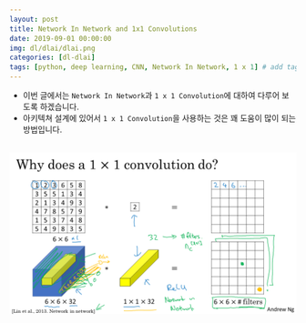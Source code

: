 ```yaml
---
layout: post
title: Network In Network and 1x1 Convolutions
date: 2019-09-01 00:00:00
img: dl/dlai/dlai.png
categories: [dl-dlai] 
tags: [python, deep learning, CNN, Network In Network, 1 x 1] # add tag
---
```


- 이번 글에서는 `Network In Network`과 `1 x 1 Convolution`에 대하여 다루어 보도록 하겠습니다.
- 아키텍쳐 설계에 있어서 `1 x 1 Convolution`을 사용하는 것은 꽤 도움이 많이 되는 방법입니다.

<br>
<center><img src="../assets/img/dl/dlai/network_in_network/1.PNG" alt="Drawing" style="width: 800px;"/></center>
<br>

